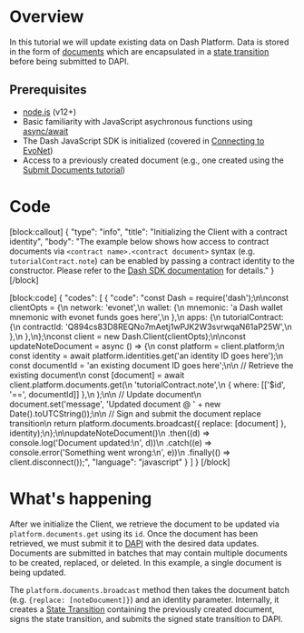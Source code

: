 # Overview

In this tutorial we will update existing data on Dash Platform. Data is stored in the form of [documents](explanation-platform-protocol-document) which are encapsulated in a [state transition](explanation-platform-protocol-state-transition) before being submitted to DAPI. 

## Prerequisites
- [node.js](https://nodejs.org/en/) (v12+)
- Basic familiarity with JavaScript asychronous functions using [async/await](https://developer.mozilla.org/en-US/docs/Learn/JavaScript/Asynchronous/Async_await)
- The Dash JavaScript SDK is initialized (covered in [Connecting to EvoNet](tutorial-connecting-to-evonet))
- Access to a previously created document (e.g., one created using the [Submit Documents tutorial](tutorial-submit-documents))

# Code
[block:callout]
{
  "type": "info",
  "title": "Initializing the Client with a contract identity",
  "body": "The example below shows how access to contract documents via `<contract name>.<contract document>` syntax (e.g. `tutorialContract.note`) can be enabled by passing a contract identity to the constructor. Please refer to the [Dash SDK documentation](https://dashevo.github.io/js-dash-sdk/#/getting-started/multiple-apps) for details."
}
[/block]

[block:code]
{
  "codes": [
    {
      "code": "const Dash = require('dash');\n\nconst clientOpts = {\n  network: 'evonet',\n  wallet: {\n    mnemonic: 'a Dash wallet mnemonic with evonet funds goes here',\n  },\n  apps: {\n    tutorialContract: {\n      contractId: 'Q894cs83D8REQNo7mAetj1wPJK2W3svrwqaN61aP25W',\n    },\n  },\n};\nconst client = new Dash.Client(clientOpts);\n\nconst updateNoteDocument = async () => {\n  const platform = client.platform;\n  const identity = await platform.identities.get('an identity ID goes here');\n  const documentId = 'an existing document ID goes here';\n\n  // Retrieve the existing document\n  const [document] = await client.platform.documents.get(\n    'tutorialContract.note',\n    { where: [['$id', '==', documentId]] },\n  );\n\n  // Update document\n  document.set('message', 'Updated document @ ' + new Date().toUTCString());\n\n  // Sign and submit the document replace transition\n  return platform.documents.broadcast({ replace: [document] }, identity);\n};\n\nupdateNoteDocument()\n  .then((d) => console.log('Document updated:\\n', d))\n  .catch((e) => console.error('Something went wrong:\\n', e))\n  .finally(() => client.disconnect());",
      "language": "javascript"
    }
  ]
}
[/block]
# What's happening

After we initialize the Client, we retrieve the document to be updated via `platform.documents.get` using its `id`. Once the document has been retrieved, we must submit it to [DAPI](explanation-dapi) with the desired data updates. Documents are submitted in batches that may contain multiple documents to be created, replaced, or deleted. In this example, a single document is being updated.

The `platform.documents.broadcast` method then takes the document batch (e.g. `{replace: [noteDocument]}`) and an identity parameter. Internally, it creates a [State Transition](explanation-platform-protocol-state-transition) containing the previously created document, signs the state transition, and submits the signed state transition to DAPI.